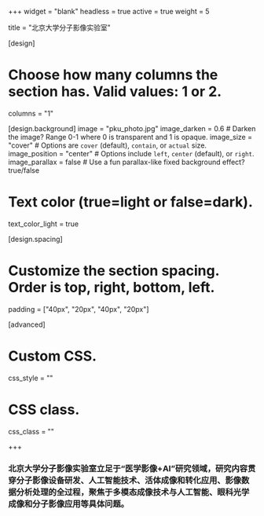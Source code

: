+++
widget = "blank"
headless = true
active = true
weight = 5

title = "北京大学分子影像实验室"

[design]
  # Choose how many columns the section has. Valid values: 1 or 2.
  columns = "1"

[design.background]
  image = "pku_photo.jpg"
  image_darken = 0.6  # Darken the image? Range 0-1 where 0 is transparent and 1 is opaque.
  image_size = "cover"  #  Options are `cover` (default), `contain`, or `actual` size.
  image_position = "center"  # Options include `left`, `center` (default), or `right`.
  image_parallax = false  # Use a fun parallax-like fixed background effect? true/false

  # Text color (true=light or false=dark).
  text_color_light = true

[design.spacing]
  # Customize the section spacing. Order is top, right, bottom, left.
  padding = ["40px", "20px", "40px", "20px"]

[advanced]
 # Custom CSS. 
 css_style = ""
 
 # CSS class.
 css_class = ""
 
+++



### 北京大学分子影像实验室立足于“医学影像+AI”研究领域，研究内容贯穿分子影像设备研发、人工智能技术、活体成像和转化应用、影像数据分析处理的全过程，聚焦于多模态成像技术与人工智能、眼科光学成像和分子影像应用等具体问题。
